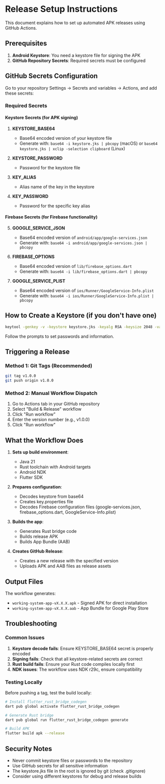 # Release Setup Instructions

This document explains how to set up automated APK releases using GitHub Actions.

## Prerequisites

1. **Android Keystore**: You need a keystore file for signing the APK
2. **GitHub Repository Secrets**: Required secrets must be configured

## GitHub Secrets Configuration

Go to your repository Settings → Secrets and variables → Actions, and add these secrets:

### Required Secrets

#### Keystore Secrets (for APK signing)

1. **KEYSTORE_BASE64**
   - Base64 encoded version of your keystore file
   - Generate with: `base64 -i keystore.jks | pbcopy` (macOS) or `base64 keystore.jks | xclip -selection clipboard` (Linux)

2. **KEYSTORE_PASSWORD**
   - Password for the keystore file

3. **KEY_ALIAS**
   - Alias name of the key in the keystore

4. **KEY_PASSWORD**
   - Password for the specific key alias

#### Firebase Secrets (for Firebase functionality)

5. **GOOGLE_SERVICE_JSON**
   - Base64 encoded version of `android/app/google-services.json`
   - Generate with: `base64 -i android/app/google-services.json | pbcopy`

6. **FIREBASE_OPTIONS**
   - Base64 encoded version of `lib/firebase_options.dart`
   - Generate with: `base64 -i lib/firebase_options.dart | pbcopy`

7. **GOOGLE_SERVICE_PLIST**
   - Base64 encoded version of `ios/Runner/GoogleService-Info.plist`
   - Generate with: `base64 -i ios/Runner/GoogleService-Info.plist | pbcopy`

## How to Create a Keystore (if you don't have one)

```bash
keytool -genkey -v -keystore keystore.jks -keyalg RSA -keysize 2048 -validity 10000 -alias key
```

Follow the prompts to set passwords and information.

## Triggering a Release

### Method 1: Git Tags (Recommended)
```bash
git tag v1.0.0
git push origin v1.0.0
```

### Method 2: Manual Workflow Dispatch
1. Go to Actions tab in your GitHub repository
2. Select "Build & Release" workflow
3. Click "Run workflow"
4. Enter the version number (e.g., v1.0.0)
5. Click "Run workflow"

## What the Workflow Does

1. **Sets up build environment**:
   - Java 21
   - Rust toolchain with Android targets
   - Android NDK
   - Flutter SDK

2. **Prepares configuration**:
   - Decodes keystore from base64
   - Creates key.properties file
   - Decodes Firebase configuration files (google-services.json, firebase_options.dart, GoogleService-Info.plist)

3. **Builds the app**:
   - Generates Rust bridge code
   - Builds release APK
   - Builds App Bundle (AAB)

4. **Creates GitHub Release**:
   - Creates a new release with the specified version
   - Uploads APK and AAB files as release assets

## Output Files

The workflow generates:
- `working-system-app-vX.X.X.apk` - Signed APK for direct installation
- `working-system-app-vX.X.X.aab` - App Bundle for Google Play Store

## Troubleshooting

### Common Issues

1. **Keystore decode fails**: Ensure KEYSTORE_BASE64 secret is properly encoded
2. **Signing fails**: Check that all keystore-related secrets are correct
3. **Rust build fails**: Ensure your Rust code compiles locally first
4. **NDK issues**: The workflow uses NDK r29c, ensure compatibility

### Testing Locally

Before pushing a tag, test the build locally:

```bash
# Install flutter_rust_bridge_codegen
dart pub global activate flutter_rust_bridge_codegen

# Generate Rust bridge
dart pub global run flutter_rust_bridge_codegen generate

# Build APK
flutter build apk --release
```

## Security Notes

- Never commit keystore files or passwords to the repository
- Use GitHub secrets for all sensitive information
- The keystore.jks file in the root is ignored by git (check .gitignore)
- Consider using different keystores for debug and release builds
